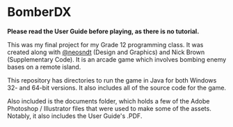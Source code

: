 # BomberDX
**Please read the User Guide before playing, as there is no tutorial.**

This was my final project for my Grade 12 programming class. It was created along with [@neosndt](https://github.com/neosndt) (Design and Graphics) and Nick Brown (Supplementary Code). It is an arcade game which involves bombing enemy bases on a remote island.

This repository has directories to run the game in Java for both Windows 32- and 64-bit versions. It also includes all of the source code for the game. 

Also included is the documents folder, which holds a few of the Adobe Photoshop / Illustrator files that were used to make some of the assets. Notably, it also includes the User Guide's .PDF.

